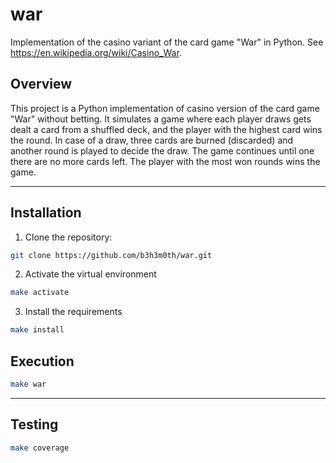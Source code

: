 # war

Implementation of the casino variant of the card game "War" in Python.
See https://en.wikipedia.org/wiki/Casino_War.

## Overview

This project is a Python implementation of casino version of the card game "War" without betting.
It simulates a game where each player draws gets dealt a card from a shuffled deck, and the player with the highest card wins the round.
In case of a draw, three cards are burned (discarded) and another round is played to decide the draw.
The game continues until one there are no more cards left.
The player with the most won rounds wins the game.

---

## Installation

1. Clone the repository:

```bash
git clone https://github.com/b3h3m0th/war.git
```

2. Activate the virtual environment

```bash
make activate
```

3. Install the requirements

```bash
make install
```

## Execution

```bash
make war
```

---

## Testing

```bash
make coverage
```
